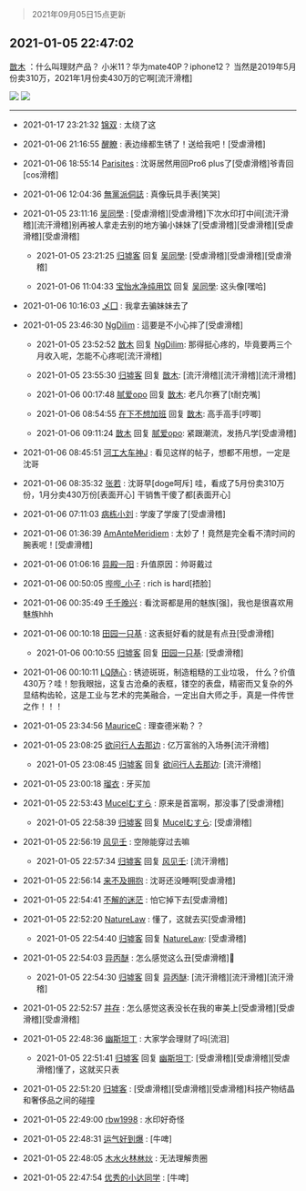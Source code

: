 > 2021年09月05日15点更新
<link rel="stylesheet" href="https://cdn.jsdelivr.net/gh/taotie6/sampleJSON@main/css/photo_show.css">


 ## 2021-01-05 22:47:02 

 [㪚木](https://www.coolapk.com/feed/24028526?shareKey=MTMzODhhMWQ3MWUwNjEzMTc3YTE~) ：什么叫理财产品？ 小米11？华为mate40P？iphone12？
当然是2019年5月份卖310万，2021年1月份卖430万的它啊[流汗滑稽] 

<div class="album">
<img class="img-item" src="http://image.coolapk.com/feed/2021/0105/22/1081091_a1d86eab_8021_075@3325x2494.jpeg" />
<img class="img-item" src="http://image.coolapk.com/feed/2021/0105/22/1081091_d10044a9_8021_0752@3325x2494.jpeg" />
</div>

 ------- 

- 2021-01-17 23:21:32 [锦双](uid=4252696) : 太绕了这 

- 2021-01-06 21:16:55 [醒瞭](uid=3166846) : 表边缘都生锈了！送给我吧！[受虐滑稽] 

- 2021-01-06 18:55:14 [Parisites](uid=2440840) : 沈哥居然用回Pro6 plus了[受虐滑稽]爷青回[cos滑稽] 

- 2021-01-06 12:04:36 [無黨派侗誌](uid=963651) : 真像玩具手表[笑哭] 

- 2021-01-05 23:11:16 [吴同學](uid=1320218) : [受虐滑稽][受虐滑稽]下次水印打中间[流汗滑稽][流汗滑稽]别再被人拿走去别的地方骗小妹妹了[受虐滑稽][受虐滑稽][受虐滑稽][受虐滑稽] 

    - 2021-01-05 23:21:25 [归墟客](uid=3287587) 回复 [吴同學](uid=1320218): [受虐滑稽][受虐滑稽][受虐滑稽] 

    - 2021-01-06 11:04:33 [宝怡水净纯用饮](uid=1643905) 回复 [吴同學](uid=1320218): 这头像[嘿哈] 

- 2021-01-06 10:16:03 [乄囗](uid=759206) : 我拿去骗妹妹去了 

- 2021-01-05 23:46:30 [NgDilim](uid=678957) : 這要是不小心摔了[受虐滑稽] 

    - 2021-01-05 23:52:52 [㪚木](uid=1081091) 回复 [NgDilim](uid=678957): 那得挺心疼的，毕竟要两三个月收入呢，怎能不心疼呢[流汗滑稽] 

    - 2021-01-05 23:55:30 [归墟客](uid=3287587) 回复 [㪚木](uid=1081091): [流汗滑稽][流汗滑稽][流汗滑稽] 

    - 2021-01-06 00:17:48 [腻爱opo](uid=2148921) 回复 [㪚木](uid=1081091): 老凡尔赛了[t耐克嘴] 

    - 2021-01-06 08:54:55 [在下不想加班](uid=954703) 回复 [㪚木](uid=1081091): 高手高手[哼唧] 

    - 2021-01-06 09:11:24 [㪚木](uid=1081091) 回复 [腻爱opo](uid=2148921): 紧跟潮流，发扬凡学[受虐滑稽] 

- 2021-01-06 08:45:51 [河工大车神J](uid=2736669) : 看见这样的帖子，想都不用想，一定是沈哥 

- 2021-01-06 08:35:32 [张若](uid=996034) : 沈哥早[doge呵斥]
       哇，看成了5月份卖310万份，1月分卖430万份[表面开心]
干销售干傻了都[表面开心] 

- 2021-01-06 07:11:03 [病栋小刘](uid=1558516) : 学废了学废了[受虐滑稽] 

- 2021-01-06 01:36:39 [AmAnteMeridiem](uid=1202943) : 太妙了！竟然是完全看不清时间的腕表呢！[受虐滑稽] 

- 2021-01-06 01:06:16 [异殿一阳](uid=2299273) : 升值原因：帅哥戴过 

- 2021-01-06 00:50:05 [哔哔_小子](uid=1622691) : rich is hard[捂脸] 

- 2021-01-06 00:35:49 [千千晚兴](uid=2447077) : 看沈哥都是用的魅族[强]，我也是很喜欢用魅族hhh 

- 2021-01-06 00:10:18 [田园一只基](uid=1080940) : 这表挺好看的就是有点丑[受虐滑稽] 

    - 2021-01-06 00:10:55 [归墟客](uid=3287587) 回复 [田园一只基](uid=1080940): [受虐滑稽] 

- 2021-01-06 00:10:11 [LQ随心](uid=1002360) : 锈迹斑斑，制造粗糙的工业垃圾，
什么？价值430万？哇！恕我眼拙，这复古沧桑的表框，镂空的表盘，精密而又复杂的外显结构齿轮，这是工业与艺术的完美融合，一定出自大师之手，真是一件传世之作！！！ 

- 2021-01-05 23:34:56 [MauriceC](uid=2661286) : 理查德米勒？？ 

- 2021-01-05 23:08:25 [欲问行人去那边](uid=826969) : 亿万富翁的入场券[流汗滑稽] 

    - 2021-01-05 23:08:45 [归墟客](uid=3287587) 回复 [欲问行人去那边](uid=826969): [流汗滑稽] 

- 2021-01-05 23:00:18 [瑠衣](uid=2393013) : 牙买加 

- 2021-01-05 22:53:43 [Mucelむすら](uid=2636230) : 原来是首富啊，那没事了[受虐滑稽] 

    - 2021-01-05 22:58:39 [归墟客](uid=3287587) 回复 [Mucelむすら](uid=2636230): [受虐滑稽] 

- 2021-01-05 22:56:19 [风见壬](uid=1512297) : 空隙能穿过去嘛 

    - 2021-01-05 22:57:34 [归墟客](uid=3287587) 回复 [风见壬](uid=1512297): [流汗滑稽] 

- 2021-01-05 22:56:14 [来不及拥抱](uid=1073400) : 沈哥还没睡啊[受虐滑稽] 

- 2021-01-05 22:54:41 [不解的迷茫](uid=1569515) : 怕它掉下去[受虐滑稽] 

- 2021-01-05 22:52:20 [NatureLaw](uid=1542912) : 懂了，这就去买[受虐滑稽] 

    - 2021-01-05 22:54:40 [归墟客](uid=3287587) 回复 [NatureLaw](uid=1542912): [受虐滑稽] 

- 2021-01-05 22:54:03 [异丙醚](uid=770992) : 怎么感觉这么丑[受虐滑稽]🙏 

    - 2021-01-05 22:54:30 [归墟客](uid=3287587) 回复 [异丙醚](uid=770992): [流汗滑稽][流汗滑稽][流汗滑稽] 

- 2021-01-05 22:52:57 [并存](uid=1248138) : 怎么感觉这表没长在我的审美上[受虐滑稽][受虐滑稽][受虐滑稽] 

- 2021-01-05 22:48:36 [幽斯坦丁](uid=725415) : 大家学会理财了吗[流泪] 

    - 2021-01-05 22:51:41 [归墟客](uid=3287587) 回复 [幽斯坦丁](uid=725415): [受虐滑稽][受虐滑稽][受虐滑稽]懂了，这就买只表 

- 2021-01-05 22:51:20 [归墟客](uid=3287587) : [受虐滑稽][受虐滑稽][受虐滑稽]科技产物结晶和奢侈品之间的碰撞 

- 2021-01-05 22:49:00 [rbw1998](uid=602980) : 水印好奇怪 

- 2021-01-05 22:48:31 [运气好到爆](uid=3454864) : [牛啤] 

- 2021-01-05 22:48:05 [木水火林沝炏](uid=687653) : 无法理解贵圈 

- 2021-01-05 22:47:54 [优秀的小达同学](uid=3114536) : [牛啤] 


